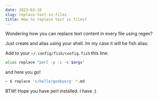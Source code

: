 ```yaml
---
date: 2023-03-16
slug: replace-text-in-files
title: How to replace text in files?
---
```


Wondering how you can replace text content in every file using regex?

Just create and alias using your shell. Im my case it will be fish alias:

Add to your `~/.config/fish/config.fish` this line:

```bash
alias replace "perl -p -i -e $argv"
```

and here you go!

```bash
~ $ replace 's/hello/goobye/g' *.md
```

BTW! Hope you have perl installed. I have ;)

